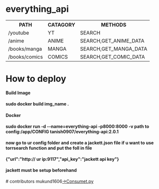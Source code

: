 # everything_api

<table>
    <tr>
        <th>PATH</th>   
        <th>CATAGORY</th>
        <th>METHODS</th>
    </tr>
    <tr><td>/youtube</td><td>YT</td><td>SEARCH</td></tr>
    <tr><td>/anime</td><td>ANIME</td><td>SEARCH,GET_ANIME_DATA</td></tr>
    <tr><td>/books/manga</td><td>MANGA</td><td>SEARCH,GET_MANGA_DATA</td></tr>
    <tr><td>/books/comics</td><td>COMICS</td><td>SEARCH,GET_COMIC_DATA</td></tr>
</table>
<h1>How to deploy</h1>
<h4>Build Image<h4>
<b>sudo docker build img_name .</b>
<h4>Docker</h4>
<b>sudo docker run -d --name=everything-api -p8000:8000 -v path to config:/app/CONFIG tanish0907/everything-api:2.0.1</b>
<h4>now go to ur config folder and create a jackett.json file if u want to use torrsearch function and put the foll in file</h4>
<b>{"url":"http:// ur ip:9117","api_key":"jackett api key"}</b>
<h4>jackett must be setup beforehand</h4>
# contributors 
mukund1606<a href="https://github.com/mukund1606/consumet.py">->Consumet.py</a>
